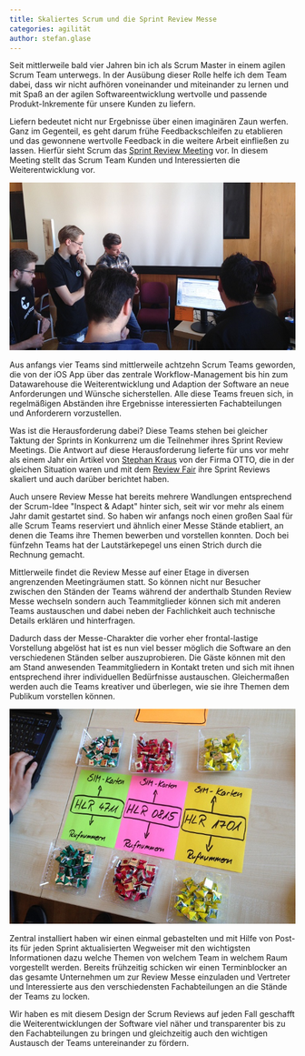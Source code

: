 ```yaml
---
title: Skaliertes Scrum und die Sprint Review Messe
categories: agilität
author: stefan.glase
---
```


Seit mittlerweile bald vier Jahren bin ich als Scrum Master in einem agilen Scrum Team unterwegs. In der Ausübung dieser Rolle helfe ich dem Team dabei, dass wir nicht aufhören voneinander und miteinander zu lernen und mit Spaß an der agilen Softwareentwicklung wertvolle und passende Produkt-Inkremente für unsere Kunden zu liefern.

Liefern bedeutet nicht nur Ergebnisse über einen imaginären Zaun werfen. Ganz im Gegenteil, es geht darum frühe Feedbackschleifen zu etablieren und das gewonnene wertvolle Feedback in die weitere Arbeit einfließen zu lassen. Hierfür sieht Scrum das [Sprint Review Meeting](http://www.scrumguides.org/scrum-guide.html#events-review) vor. In diesem Meeting stellt das Scrum Team Kunden und Interessierten die Weiterentwicklung vor.

![Präsentation am Stand](/img/posts/2016-04-24/001.jpg)

Aus anfangs vier Teams sind mittlerweile achtzehn Scrum Teams geworden, die von der iOS App über das zentrale Workflow-Management bis hin zum Datawarehouse die Weiterentwicklung und Adaption der Software an neue Anforderungen und Wünsche sicherstellen. Alle diese Teams freuen sich, in regelmäßigen Abständen ihre Ergebnisse interessierten Fachabteilungen und Anforderern vorzustellen.

Was ist die Herausforderung dabei? Diese Teams stehen bei gleicher Taktung der Sprints in Konkurrenz um die Teilnehmer ihres Sprint Review Meetings. Die Antwort auf diese Herausforderung lieferte für uns vor mehr als einem Jahr ein Artikel von [Stephan Kraus](https://www.scrumalliance.org/community/profile/skraus6/) von der Firma OTTO, die in der gleichen Situation waren und mit dem [Review Fair](https://www.scrumalliance.org/community/articles/2013/january/scaling-the-sprint-review-the-fair) ihre Sprint Reviews skaliert und auch darüber berichtet haben.

Auch unsere Review Messe hat bereits mehrere Wandlungen entsprechend der Scrum-Idee "Inspect & Adapt" hinter sich, seit wir vor mehr als einem Jahr damit gestartet sind. So haben wir anfangs noch einen großen Saal für alle Scrum Teams reserviert und ähnlich einer Messe Stände etabliert, an denen die Teams ihre Themen bewerben und vorstellen konnten. Doch bei fünfzehn Teams hat der Lautstärkepegel uns einen Strich durch die Rechnung gemacht.

Mittlerweile findet die Review Messe auf einer Etage in diversen angrenzenden Meetingräumen statt. So können nicht nur Besucher zwischen den Ständen der Teams während der anderthalb Stunden Review Messe wechseln sondern auch Teammitglieder können sich mit anderen Teams austauschen und dabei neben der Fachlichkeit auch technische Details erklären und hinterfragen.

Dadurch dass der Messe-Charakter die vorher eher frontal-lastige Vorstellung abgelöst hat ist es nun viel besser möglich die Software an den verschiedenen Ständen selber auszuprobieren. Die Gäste können mit den am Stand anwesenden Teammitgliedern in Kontakt treten und sich mit ihnen entsprechend ihrer individuellen Bedürfnisse austauschen. Gleichermaßen werden auch die Teams kreativer und überlegen, wie sie ihre Themen dem Publikum vorstellen können.

![Auch so kann man Software erklären...](/img/posts/2016-04-24/002.jpg)

Zentral installiert haben wir einen einmal gebastelten und mit Hilfe von Post-its für jeden Sprint aktualisierten Wegweiser mit den wichtigsten Informationen dazu welche Themen von welchem Team in welchem Raum vorgestellt werden. Bereits frühzeitig schicken wir einen Terminblocker an das gesamte Unternehmen um zur Review Messe einzuladen und Vertreter und Interessierte aus den verschiedensten Fachabteilungen an die Stände der Teams zu locken.

Wir haben es mit diesem Design der Scrum Reviews auf jeden Fall geschafft die Weiterentwicklungen der Software viel näher und transparenter bis zu den Fachabteilungen zu bringen und gleichzeitig auch den wichtigen Austausch der Teams untereinander zu fördern.
